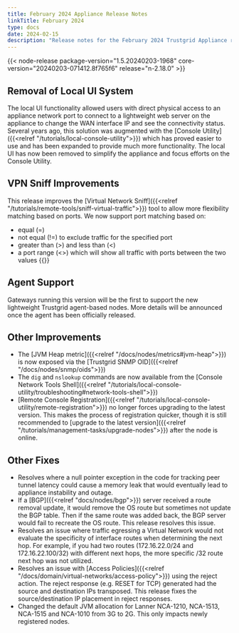 ```yaml
---
title: February 2024 Appliance Release Notes
linkTitle: February 2024
type: docs
date: 2024-02-15
description: "Release notes for the February 2024 Trustgrid Appliance release focused on support for agents"
---
```

{{< node-release package-version="1.5.20240203-1968" core-version="20240203-071412.8f765f6" release="n-2.18.0" >}}

## Removal of Local UI System
The local UI functionality allowed users with direct physical access to an appliance network port to connect to a lightweight web server on the appliance to change the WAN interface IP and see the connectivity status. Several years ago, this solution was augmented with the [Console Utility]({{<relref "/tutorials/local-console-utility">}}) which has proved easier to use and has been expanded to provide much more functionality. The local UI has now been removed to simplify the appliance and focus efforts on the Console Utility.

## VPN Sniff Improvements
This release improves the [Virtual Network Sniff]({{<relref "/tutorials/remote-tools/sniff-virtual-traffic">}}) tool to allow more flexibility matching based on ports.  We now support port matching based on:
- equal (=)
- not equal (!=) to exclude traffic for the specified port
- greater than (>) and less than (<)
- a port range (<>) which will show all traffic with ports between the two values
{{<tgimg src="vpn-sniff-port-opts.png">}}

## Agent Support
Gateways running this version will be the first to support the new lightweight Trustgrid agent-based nodes. More details will be announced once the agent has been officially released. 

## Other Improvements
- The [JVM Heap metric]({{<relref "/docs/nodes/metrics#jvm-heap">}}) is now exposed via the [Trustgrid SNMP OID]({{<relref "/docs/nodes/snmp/oids">}})
- The `dig` and `nslookup` commands are now available from the [Console Network Tools Shell]({{<relref "/tutorials/local-console-utility/troubleshooting#network-tools-shell">}})
- [Remote Console Registration]({{<relref "/tutorials/local-console-utility/remote-registration">}}) no longer forces upgrading to the latest version. This makes the process of registration quicker, though it is still recommended to [upgrade to the latest version]({{<relref "/tutorials/management-tasks/upgrade-nodes">}}) after the node is online. 

## Other Fixes
- Resolves where a null pointer exception in the code for tracking peer tunnel latency could cause a memory leak that would eventually lead to appliance instability and outage.
- If a [BGP]({{<relref "docs/nodes/bgp">}}) server received a route removal update, it would remove the OS route but sometimes not update the BGP table. Then if the same route was added back, the BGP server would fail to recreate the OS route. This release resolves this issue. 
- Resolves an issue where traffic egressing a Virtual Network would not evaluate the specificity of interface routes when determining the next hop. For example, if you had two routes (172.16.22.0/24 and 172.16.22.100/32) with different next hops, the more specific /32 route next hop was not utilized. 
- Resolves an issue with [Access Policies]({{<relref "/docs/domain/virtual-networks/access-policy">}}) using the reject action.  The reject response (e.g. RESET for TCP) generated had the source and destination IPs transposed. This release fixes the source/destination IP placement in reject responses.
- Changed the default JVM allocation for Lanner NCA-1210, NCA-1513, NCA-1515 and NCA-1010 from 3G to 2G.  This only impacts newly registered nodes.
